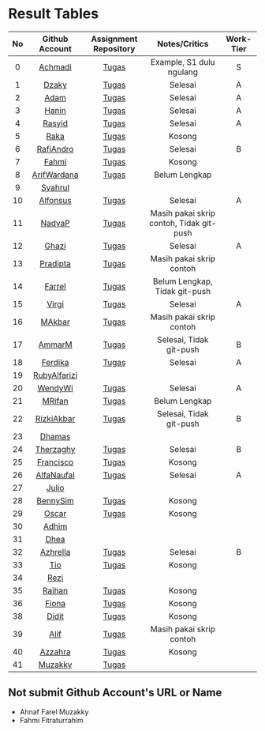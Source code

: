# Result Tables

| No | Github Account | Assignment Repository | Notes/Critics | Work-Tier |
|:--:|:--------------:|:---------------------:|:-------------:|:-----:|
|0| [Achmadi](https://github.com/mekatronik-achmadi/) | [Tugas](https://github.com/mekatronik-achmadi/tugas-sinyal) | Example, S1 dulu ngulang | S |
|1| [Dzaky](https://github.com/dzakyadlh) | [Tugas](https://github.com/dzakyadlh/signal-assignment-1) | Selesai | A | 
|2| [Adam](https://github.com/AdamM1-36) | [Tugas](https://github.com/AdamM1-36/tugas-sinyal) | Selesai | A |
|3| [Hanin](https://github.com/haninsyamsi036) | [Tugas](https://github.com/haninsyamsi036/Signal-Course) | Selesai | A |
|4| [Rasyid](https://github.com/rsydfddn) | [Tugas](https://github.com/rsydfddn/tugas-sinyal) | Selesai | A |
|5| [Raka](https://github.com/rakamusalim) | [Tugas](https://github.com/rakamusalim/tugas-sinyal) | Kosong | |
|6| [RafiAndro](https://github.com/RafiAndro) | [Tugas](https://github.com/RafiAndro/Tugas-1) | Selesai | B |
|7| [Fahmi](https://github.com/ITStudent123) | [Tugas](https://github.com/ITStudent123/tugas-sinyal) | Kosong | |
|8| [ArifWardana](https://github.com/arifwardana) | [Tugas](https://github.com/ArifWardana/PSOPythonArifWr) | Belum Lengkap | |
|9| [Syahrul](https://github.com/Syahrulwhyd) | | | |
|10| [Alfonsus](https://github.com/Alfonsus-Enrico) | [Tugas](https://github.com/Alfonsus-Enrico/TugasSinyal) | Selesai | A |
|11| [NadyaP](https://github.com/Nonaminggumerah) | [Tugas](https://github.com/Nonaminggumerah/Tugas-1-SPO) | Masih pakai skrip contoh, Tidak git-push | |
|12| [Ghazi](https://github.com/gap125) | [Tugas](https://github.com/gap125/tugas-sinyal) | Selesai | A |
|13| [Pradipta](https://github.com/Pradipta07) | [Tugas](https://github.com/Pradipta07/Tugas-PSO) | Masih pakai skrip contoh | |
|14| [Farrel](https://github.com/FarrelFasyaWisnugroho) | [Tugas](https://github.com/FarrelFasyaWisnugroho/Tugas-Sinyal-1/) | Belum Lengkap, Tidak git-push | |
|15| [Virgi](https://github.com/virgi005) | [Tugas](https://github.com/virgi005/tugas-Sinyal) | Selesai | A |
|16| [MAkbar](https://github.com/MAkbarMZ) | [Tugas](https://github.com/MAkbarMZ/TugasSignalProcessing) | Masih pakai skrip contoh | |
|17| [AmmarM](https://github.com/ammarmuzhaffar) | [Tugas](https://github.com/ammarmuzhaffar/Tugas-Proses-Sinyal-dan-Optimisasi-1) | Selesai, Tidak git-push | B |
|18| [Ferdika](https://github.com/FerdikaPradana) | [Tugas](https://github.com/FerdikaPradana/tugas-sinyal-1) | Selesai | A |
|19| [RubyAlfarizi](https://github.com/RubiAlfa) | | | |
|20| [WendyWi](https://github.com/WendyWibowo05) | [Tugas](https://github.com/WendyWibowo05/Tugas-Sinyal) | Selesai | A |
|21| [MRifan](https://github.com/muhammadrifan2828) | [Tugas](https://github.com/muhammadrifan2828/tugas-sinyal) | Belum Lengkap | |
|22| [RizkiAkbar](https://github.com/RizkiAkbar12) | [Tugas](https://github.com/RizkiAkbar12/Tugas-SPO) | Selesai, Tidak git-push | B |
|23| [Dhamas](https://github.com/Dhamas1902) | | | |
|24| [Therzaghy](https://github.com/harrytherzaghy) | [Tugas](https://github.com/harrytherzaghy/Tugas-PSO) | Selesai | B |
|25| [Francisco](https://github.com/FranciscoReza) | [Tugas](https://github.com/FranciscoReza/Tugas) | Kosong | |
|26| [AlfaNaufal](https://github.com/lavarrezel) | [Tugas](https://github.com/lavarrezel/tugas-sinyal-1) | Selesai | A |
|27| [Julio](https://github.com/JulioMaulana) | | | |
|28| [BennySim](https://github.com/bensmtpng) | [Tugas](https://github.com/bensmtpng/TugasSinyal) | Kosong | |
|29| [Oscar](https://github.com/OscarID) | [Tugas](https://github.com/OscarID/Tugas-Sinyal) | Kosong | |
|30| [Adhim](https://github.com/Dhimmmmr) | | | |
|31| [Dhea](https://github.com/dheatirtaa) | | | |
|32| [Azhrella](https://github.com/Azhrella) | [Tugas](https://github.com/Azhrella/tugas-sinyal) | Selesai | B |
|33| [Tio](https://github.com/Zanarkandd) | [Tugas](https://github.com/Zanarkandd/tugas-sinyal) | Kosong | |
|34| [Rezi](https://github.com/rezira24) | | | |
|35| [Raihan](https://github.com/lazuraihan) | [Tugas](https://github.com/lazuraihan/tugas-sinyal) | Kosong | |
|36| [Fiona](https://github.com/fionasiahaya) | [Tugas](https://github.com/fionasiahaya/tugas-sinyal) | Kosong | |
|38| [Didit](https://github.com/diditpradipta) | [Tugas](https://github.com/diditpradipta/tugas-sinyal) | Kosong | |
|39| [Alif](https://github.com/AlifRisyanS) | [Tugas](https://github.com/AlifRisyanS/Signal-Assigment) | Masih pakai skrip contoh | |
|40| [Azzahra](https://github.com/azzahrns) | [Tugas](https://github.com/azzahrns/tugas-sinyal-) | Kosong | |
|41| [Muzakky](https://github.com/farelmuzakky) | [Tugas](https://github.com/farelmuzakky/tugas_pso) | | |

## Not submit Github Account's URL or Name
- Ahnaf Farel Muzakky
- Fahmi Fitraturrahim










